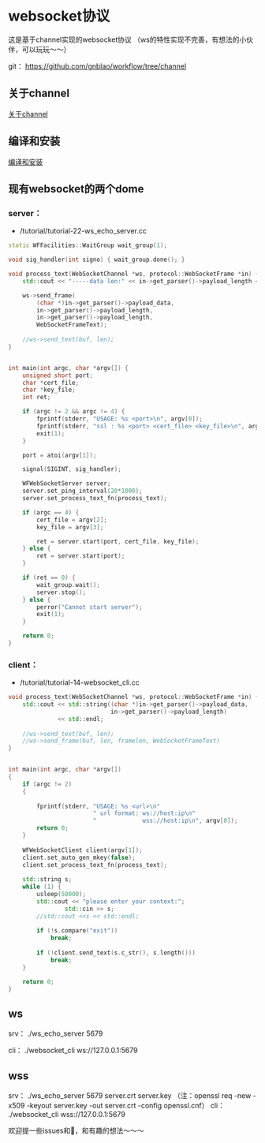 # websocket协议  
这是基于channel实现的websocket协议
（ws的特性实现不完善，有想法的小伙伴，可以玩玩～～）


git：
https://github.com/gnblao/workflow/tree/channel

## 关于channel
  [关于channel](https://github.com/gnblao/workflow/blob/channel/docs/about-channel.md)

## 编译和安装
[编译和安装](https://github.com/sogou/workflow#readme)

## 现有websocket的两个dome  
### server：
* /tutorial/tutorial-22-ws_echo_server.cc  
~~~cpp
static WFFacilities::WaitGroup wait_group(1);

void sig_handler(int signo) { wait_group.done(); }

void process_text(WebSocketChannel *ws, protocol::WebSocketFrame *in) {
    std::cout << "-----data len:" << in->get_parser()->payload_length << std::endl;

    ws->send_frame(
        (char *)in->get_parser()->payload_data, 
        in->get_parser()->payload_length,
        in->get_parser()->payload_length,
        WebSocketFrameText);
	
    //ws->send_text(buf, len);
}


int main(int argc, char *argv[]) {
    unsigned short port;
    char *cert_file;
    char *key_file;
    int ret;

    if (argc != 2 && argc != 4) {
        fprintf(stderr, "USAGE: %s <port>\n", argv[0]);
        fprintf(stderr, "ssl : %s <port> <cert_file> <key_file>\n", argv[0]);
        exit(1);
    }

    port = atoi(argv[1]);

    signal(SIGINT, sig_handler);

    WFWebSocketServer server;
    server.set_ping_interval(20*1000);
    server.set_process_text_fn(process_text);

    if (argc == 4) {
        cert_file = argv[2];
        key_file = argv[3];

        ret = server.start(port, cert_file, key_file);
    } else {
        ret = server.start(port);
    }

    if (ret == 0) {
        wait_group.wait();
        server.stop();
    } else {
        perror("Cannot start server");
        exit(1);
    }

    return 0;
}
~~~

### client：
* /tutorial/tutorial-14-websocket_cli.cc  
~~~cpp
void process_text(WebSocketChannel *ws, protocol::WebSocketFrame *in) {
    std::cout << std::string((char *)in->get_parser()->payload_data,
                             in->get_parser()->payload_length)
              << std::endl;
    
    //ws->send_text(buf, len);
    //ws->send_frame(buf, len, framelen, WebSocketFrameText)
}


int main(int argc, char *argv[])
{
    if (argc != 2)
    {
    	
        fprintf(stderr, "USAGE: %s <url>\n"
                        " url format: ws://host:ip\n"
                        "             wss://host:ip\n", argv[0]);
        return 0;
    }
    
    WFWebSocketClient client(argv[1]);
    client.set_auto_gen_mkey(false);
    client.set_process_text_fn(process_text);
    
    std::string s;
    while (1) {
        usleep(50000);
        std::cout << "please enter your context:";
		        std::cin >> s;
        //std::cout <<s << std::endl;
        
        if (!s.compare("exit"))
            break;
        
        if (!client.send_text(s.c_str(), s.length()))
            break;
    }

    return 0;
}
~~~

## ws
srv：
./ws_echo_server 5679

cli：
./websocket_cli ws://127.0.0.1:5679

## wss
srv：
./ws_echo_server 5679 server.crt server.key
（注：openssl req -new -x509 -keyout server.key -out server.crt -config openssl.cnf）
cli：
./websocket_cli wss://127.0.0.1:5679


欢迎提一些issues和🧱，和有趣的想法～～～
